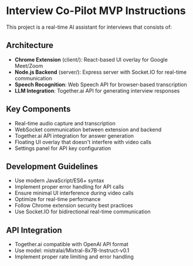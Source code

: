 <!-- Use this file to provide workspace-specific custom instructions to Copilot. For more details, visit https://code.visualstudio.com/docs/copilot/copilot-customization#_use-a-githubcopilotinstructionsmd-file -->

# Interview Co-Pilot MVP Instructions

This project is a real-time AI assistant for interviews that consists of:

## Architecture

- **Chrome Extension** (client/): React-based UI overlay for Google Meet/Zoom
- **Node.js Backend** (server/): Express server with Socket.IO for real-time communication
- **Speech Recognition**: Web Speech API for browser-based transcription
- **LLM Integration**: Together.ai API for generating interview responses

## Key Components

- Real-time audio capture and transcription
- WebSocket communication between extension and backend
- Together.ai API integration for answer generation
- Floating UI overlay that doesn't interfere with video calls
- Settings panel for API key configuration

## Development Guidelines

- Use modern JavaScript/ES6+ syntax
- Implement proper error handling for API calls
- Ensure minimal UI interference during video calls
- Optimize for real-time performance
- Follow Chrome extension security best practices
- Use Socket.IO for bidirectional real-time communication

## API Integration

- Together.ai compatible with OpenAI API format
- Use model: mistralai/Mixtral-8x7B-Instruct-v0.1
- Implement proper rate limiting and error handling
